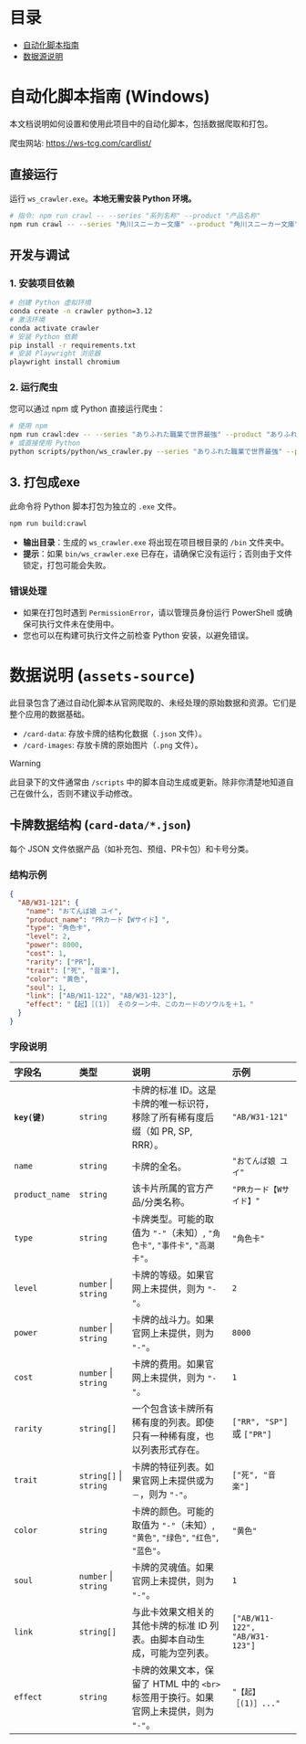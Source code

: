 # 目录

- [自动化脚本指南](#自动化脚本指南-windows)
- [数据源说明](#数据说明-assets-source)

# 自动化脚本指南 (Windows)

本文档说明如何设置和使用此项目中的自动化脚本，包括数据爬取和打包。

爬虫网站: https://ws-tcg.com/cardlist/

## 直接运行

运行 `ws_crawler.exe`。**本地无需安装 Python 环境。**

```bash
# 指令: npm run crawl -- --series "系列名称" --product "产品名称"
npm run crawl -- --series "角川スニーカー文庫" --product "角川スニーカー文庫"
```

## 开发与调试

### 1. 安装项目依赖

```bash
# 创建 Python 虚拟环境
conda create -n crawler python=3.12
# 激活环境
conda activate crawler
# 安装 Python 依赖
pip install -r requirements.txt
# 安装 Playwright 浏览器
playwright install chromium
```

### 2. 运行爬虫

您可以通过 npm 或 Python 直接运行爬虫：

```bash
# 使用 npm
npm run crawl:dev -- --series "ありふれた職業で世界最強" --product "ありふれた職業で世界最強"
# 或直接使用 Python
python scripts/python/ws_crawler.py --series "ありふれた職業で世界最強" --product "ありふれた職業で世界最強"
```

## 3. 打包成exe

此命令将 Python 脚本打包为独立的 `.exe` 文件。

```bash
npm run build:crawl
```

- **输出目录**：生成的 `ws_crawler.exe` 将出现在项目根目录的 `/bin` 文件夹中。
- **提示**：如果 `bin/ws_crawler.exe` 已存在，请确保它没有运行；否则由于文件锁定，打包可能会失败。

### 错误处理

- 如果在打包时遇到 `PermissionError`，请以管理员身份运行 PowerShell 或确保可执行文件未在使用中。
- 您也可以在构建可执行文件之前检查 Python 安装，以避免错误。

# 数据说明 (`assets-source`)

此目录包含了通过自动化脚本从官网爬取的、未经处理的原始数据和资源。它们是整个应用的数据基础。

- `/card-data`: 存放卡牌的结构化数据（`.json` 文件）。
- `/card-images`: 存放卡牌的原始图片（`.png` 文件）。

> [!WARNING]
> 此目录下的文件通常由 `/scripts` 中的脚本自动生成或更新。除非你清楚地知道自己在做什么，否则不建议手动修改。

## 卡牌数据结构 (`card-data/*.json`)

每个 JSON 文件依据产品（如补充包、预组、PR卡包）和卡号分类。

### 结构示例

```json
{
  "AB/W31-121": {
    "name": "おてんば娘 ユイ",
    "product_name": "PRカード【Wサイド】",
    "type": "角色卡",
    "level": 2,
    "power": 8000,
    "cost": 1,
    "rarity": ["PR"],
    "trait": ["死", "音楽"],
    "color": "黄色",
    "soul": 1,
    "link": ["AB/W11-122", "AB/W31-123"],
    "effect": "【起】［(1)］ そのターン中、このカードのソウルを＋1。"
  }
}
```

### 字段说明

| 字段名         | 类型                   | 说明                                                                                 | 示例                           |
| :------------- | :--------------------- | :----------------------------------------------------------------------------------- | :----------------------------- |
| **`key(键)`**  | `string`               | 卡牌的标准 ID。这是卡牌的唯一标识符，移除了所有稀有度后缀（如 PR, SP, RRR）。        | `"AB/W31-121"`                 |
| `name`         | `string`               | 卡牌的全名。                                                                         | `"おてんば娘 ユイ"`            |
| `product_name` | `string`               | 该卡片所属的官方产品/分类名称。                                                      | `"PRカード【Wサイド】"`        |
| `type`         | `string`               | 卡牌类型。可能的取值为 `"-"`（未知）, `"角色卡"`, `"事件卡"`, `"高潮卡"`。           | `"角色卡"`                     |
| `level`        | `number` \| `string`   | 卡牌的等级。如果官网上未提供，则为 `"-"`。                                           | `2`                            |
| `power`        | `number` \| `string`   | 卡牌的战斗力。如果官网上未提供，则为 `"-"`。                                         | `8000`                         |
| `cost`         | `number` \| `string`   | 卡牌的费用。如果官网上未提供，则为 `"-"`。                                           | `1`                            |
| `rarity`       | `string[]`             | 一个包含该卡牌所有稀有度的列表。即使只有一种稀有度，也以列表形式存在。               | `["RR", "SP"]` 或 `["PR"]`     |
| `trait`        | `string[]` \| `string` | 卡牌的特征列表。如果官网上未提供或为 `－`，则为 `"-"`。                              | `["死", "音楽"]`               |
| `color`        | `string`               | 卡牌的颜色。可能的取值为 `"-"`（未知）, `"黄色"`, `"绿色"`, `"红色"`, `"蓝色"`。     | `"黄色"`                       |
| `soul`         | `number` \| `string`   | 卡牌的灵魂值。如果官网上未提供，则为 `"-"`。                                         | `1`                            |
| `link`         | `string[]`             | 与此卡效果文相关的其他卡牌的标准 ID 列表。由脚本自动生成，可能为空列表。             | `["AB/W11-122", "AB/W31-123"]` |
| `effect`       | `string`               | 卡牌的效果文本，保留了 HTML 中的 `<br>` 标签用于换行。如果官网上未提供，则为 `"-"`。 | `"【起】［(1)］..."`           |
